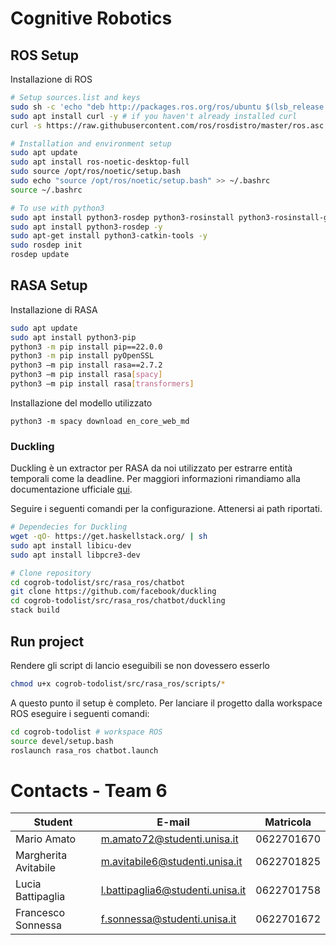 # Cognitive Robotics

## ROS Setup

Installazione di ROS

```bash
# Setup sources.list and keys
sudo sh -c 'echo "deb http://packages.ros.org/ros/ubuntu $(lsb_release -sc) main" > /etc/apt/sources.list.d/ros-latest.list'
sudo apt install curl -y # if you haven't already installed curl
curl -s https://raw.githubusercontent.com/ros/rosdistro/master/ros.asc | sudo apt-key add -

# Installation and environment setup
sudo apt update
sudo apt install ros-noetic-desktop-full
sudo source /opt/ros/noetic/setup.bash
sudo echo "source /opt/ros/noetic/setup.bash" >> ~/.bashrc
source ~/.bashrc

# To use with python3
sudo apt install python3-rosdep python3-rosinstall python3-rosinstall-generator python3-wstool build-essential -y
sudo apt install python3-rosdep -y
sudo apt-get install python3-catkin-tools -y
sudo rosdep init
rosdep update
```



## RASA Setup

Installazione di RASA

```bash
sudo apt update
sudo apt install python3-pip
python3 -m pip install pip==22.0.0
python3 -m pip install pyOpenSSL
python3 –m pip install rasa==2.7.2
python3 –m pip install rasa[spacy]
python3 –m pip install rasa[transformers]
```

Installazione del modello utilizzato

```
python3 -m spacy download en_core_web_md
```



### Duckling

Duckling è un extractor per RASA da noi utilizzato per estrarre entità temporali come la deadline. Per maggiori informazioni rimandiamo alla documentazione ufficiale [qui](https://rasa.com/docs/rasa/2.x/components#ducklingentityextractor).

Seguire i seguenti comandi per la configurazione. Attenersi ai path riportati.

```bash
# Dependecies for Duckling
wget -qO- https://get.haskellstack.org/ | sh 
sudo apt install libicu-dev
sudo apt install libpcre3-dev

# Clone repository
cd cogrob-todolist/src/rasa_ros/chatbot 
git clone https://github.com/facebook/duckling
cd cogrob-todolist/src/rasa_ros/chatbot/duckling
stack build
```



## Run project

Rendere gli script di lancio eseguibili se non dovessero esserlo

```bash
chmod u+x cogrob-todolist/src/rasa_ros/scripts/*
```

A questo punto il setup è completo. Per lanciare il progetto dalla workspace ROS eseguire i seguenti comandi:

```bash
cd cogrob-todolist # workspace ROS
source devel/setup.bash
roslaunch rasa_ros chatbot.launch
```



# Contacts - Team 6

| Student            | E-mail | Matricola |
| ------------------ | ------ | --------- |
| Mario Amato        | m.amato72@studenti.unisa.it | 0622701670 |
| Margherita Avitabile   | m.avitabile6@studenti.unisa.it | 0622701825 |
| Lucia Battipaglia| l.battipaglia6@studenti.unisa.it | 0622701758 |
| Francesco Sonnessa | f.sonnessa@studenti.unisa.it | 0622701672 |
